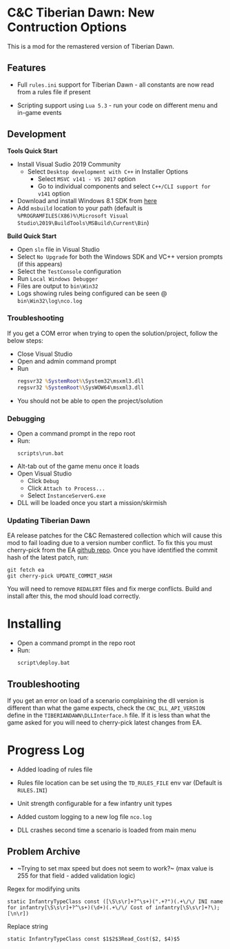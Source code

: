 # C&C Tiberian Dawn: New Contruction Options

This is a mod for the remastered version of Tiberian Dawn.

## Features

- Full `rules.ini` support for Tiberian Dawn - all constants are now read from a rules file if present

- Scripting support using `Lua 5.3` - run your code on different menu and in-game events

## Development

**Tools Quick Start**

- Install Visual Sudio 2019 Community
    - Select `Desktop development with C++` in Installer Options
        - Select `MSVC v141 - VS 2017` option
        - Go to individual components and select `C++/CLI support for v141` option
- Download and install Windows 8.1 SDK from [here](https://developer.microsoft.com/en-us/windows/downloads/sdk-archive)
- Add `msbuild` location to your path (default is `%PROGRAMFILES(X86)%\Microsoft Visual Studio\2019\BuildTools\MSBuild\Current\Bin`)

**Build Quick Start**

- Open `sln` file in Visual Studio
- Select `No Upgrade` for both the Windows SDK and VC++ version prompts (if this appears)
- Select the `TestConsole` configuration
- Run `Local Windows Debugger`
- Files are output to `bin\Win32`
- Logs showing rules being configured can be seen @ `bin\Win32\log\nco.log`

### Troubleshooting

If you get a COM error when trying to open the solution/project, follow the below steps:

- Close Visual Studio
- Open and admin command prompt
- Run
    ```bat
    regsvr32 %SystemRoot%\System32\msxml3.dll
    regsvr32 %SystemRoot%\SysWOW64\msxml3.dll
    ```
- You should not be able to open the project/solution

### Debugging

- Open a command prompt in the repo root
- Run:
    ```batch
    scripts\run.bat
    ```
- Alt-tab out of the game menu once it loads
- Open Visual Studio
    - Click `Debug`
    - Click `Attach to Process...`
    - Select `InstanceServerG.exe`
- DLL will be loaded once you start a mission/skirmish

### Updating Tiberian Dawn

EA release patches for the C&C Remastered collection which will cause this mod to fail loading due to a version number conflict. To fix this you must cherry-pick from the EA [github repo](https://github.com/electronicarts/CnC_Remastered_Collection). Once you have identified the commit hash of the latest patch, run:

```batch
git fetch ea
git cherry-pick UPDATE_COMMIT_HASH
```

You will need to remove `REDALERT` files and fix merge conflicts. Build and install after this, the mod should load correctly.

# Installing

- Open a command prompt in the repo root
- Run:
    ```batch
    script\deploy.bat
    ```

## Troubleshooting

If you get an error on load of a scenario complaining the dll version is different than what the game expects, check the `CNC_DLL_API_VERSION` define in the `TIBERIANDAWN\DLLInterface.h` file. If it is less than what the game asked for you will need to cherry-pick latest changes from EA.

# Progress Log

- Added loading of rules file
- Rules file location can be set using the `TD_RULES_FILE` env var (Default is `RULES.INI`)
- Unit strength configurable for a few infantry unit types
- Added custom logging to a new log file `nco.log`

- DLL crashes second time a scenario is loaded from main menu

## Problem Archive

- ~Trying to set max speed but does not seem to work?~ (max value is 255 for that field - added validation logic)

Regex for modifying units

```
static InfantryTypeClass const ([\S\s\r]+?^\s+)(".+?")(.+\/\/ INI name for infantry[\S\s\r]+?^\s+)(\d+)(.+\/\/ Cost of infantry[\S\s\r]+?\);[\n\r])
```

Replace string

```
static InfantryTypeClass const $1$2$3Read_Cost($2, $4)$5
```
